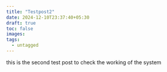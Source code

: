 ```yaml
---
title: "Testpost2"
date: 2024-12-10T23:37:40+05:30
draft: true
toc: false
images:
tags:
  - untagged
---
```



this is the second test post to check the working of the system
